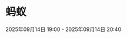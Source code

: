 # 蚂蚁
2025年09月14日 19:00 - 2025年09月14日 20:40

<!--stackedit_data:
eyJoaXN0b3J5IjpbLTk5Nzg3NDMzNV19
-->